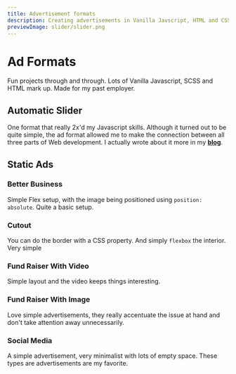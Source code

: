 ```yaml
---
title: Advertisement formats
description: Creating advertisements in Vanilla Javscript, HTML and CSS
previewImage: slider/slider.png
---
```


# Ad Formats

Fun projects through and through. Lots of Vanilla Javascript, SCSS and HTML mark up. Made for my past employer.

## Automatic Slider

One format that really 2x'd my Javascript skills. Although it turned out to be quite simple, the ad format allowed me to make the connection between all three parts of Web development.
I actually wrote about it more in my **<a href="/blog/automated-slider">blog</a>**.

<dynamic-image filename="slider/slider.png"></dynamic-image>

## Static Ads

### Better Business

Simple Flex setup, with the image being positioned using `position: absolute`. Quite a basic setup.

<dynamic-image filename="adformats/better-business.png"></dynamic-image>

### Cutout

You can do the border with a CSS property. And simply `flexbox` the interior. Very simple

<dynamic-image filename="adformats/cutout.png"></dynamic-image>

### Fund Raiser With Video

Simple layout and the video keeps things interesting.

<dynamic-image filename="adformats/funder-raiser.png"></dynamic-image>

### Fund Raiser With Image

Love simple advertisements, they really accentuate the issue at hand and don't take attention away unnecessarily.

<dynamic-image filename="adformats/funder-raiser-with-image.png"></dynamic-image>

### Social Media
A simple advertisement, very minimalist with lots of empty space. These types are advertisements are my favorite.

<dynamic-image filename="adformats/social-media.png"></dynamic-image>


